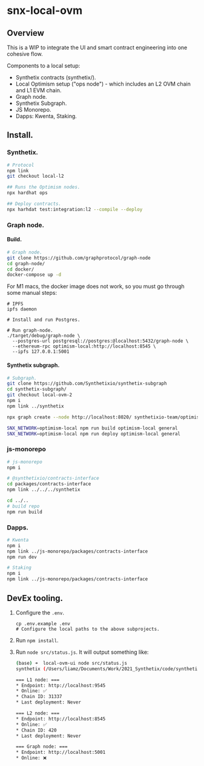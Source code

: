 # snx-local-ovm

## Overview

This is a WIP to integrate the UI and smart contract engineering into one cohesive flow.

Components to a local setup:

 * Synthetix contracts (synthetix/).
 * Local Optimism setup ("ops node") - which includes an L2 OVM chain and L1 EVM chain.
 * Graph node.
 * Synthetix Subgraph.
 * JS Monorepo.
 * Dapps: Kwenta, Staking.

## Install.

### Synthetix.

```sh
# Protocol
npm link
git checkout local-l2

## Runs the Optimism nodes.
npx hardhat ops

## Deploy contracts.
npx harhdat test:integration:l2 --compile --deploy
```

### Graph node.

#### Build.

```sh
# Graph node.
git clone https://github.com/graphprotocol/graph-node
cd graph-node/
cd docker/
docker-compose up -d
```

For M1 macs, the docker image does not work, so you must go through some manual steps:

```
# IPFS
ipfs daemon

# Install and run Postgres.

# Run graph-node.
./target/debug/graph-node \
  --postgres-url postgresql://postgres:@localhost:5432/graph-node \
  --ethereum-rpc optimism-local:http://localhost:8545 \
  --ipfs 127.0.0.1:5001
```

#### Synthetix subgraph.

```sh
# Subgraph.
git clone https://github.com/Synthetixio/synthetix-subgraph
cd synthetix-subgraph/
git checkout local-ovm-2
npm i
npm link ../synthetix

npx graph create --node http://localhost:8020/ synthetixio-team/optimism-local-general

SNX_NETWORK=optimism-local npm run build optimism-local general
SNX_NETWORK=optimism-local npm run deploy optimism-local general
```

### js-monorepo

```sh
# js-monorepo
npm i

# @synthetixio/contracts-interface
cd packages/contracts-interface
npm link ../../../synthetix

cd ../..
# build repo
npm run build
```

### Dapps.

```sh
# Kwenta
npm i
npm link ../js-monorepo/packages/contracts-interface
npm run dev

# Staking
npm i
npm link ../js-monorepo/packages/contracts-interface
```

## DevEx tooling.

 1. Configure the `.env`.
    ```
    cp .env.example .env
    # Configure the local paths to the above subprojects.
    ```
 2. Run `npm install`.
 3. Run `node src/status.js`. It will output something like: 

    ```sh
    (base) ➜  local-ovm-ui node src/status.js
    synthetix (/Users/liamz/Documents/Work/2021_Synthetix/code/synthetix)

    === L1 node: ===
    * Endpoint: http://localhost:9545
    * Online: ✅
    * Chain ID: 31337
    * Last deployment: Never

    === L2 node: ===
    * Endpoint: http://localhost:8545
    * Online: ✅
    * Chain ID: 420
    * Last deployment: Never

    === Graph node: ===
    * Endpoint: http://localhost:5001
    * Online: ❌
   ```